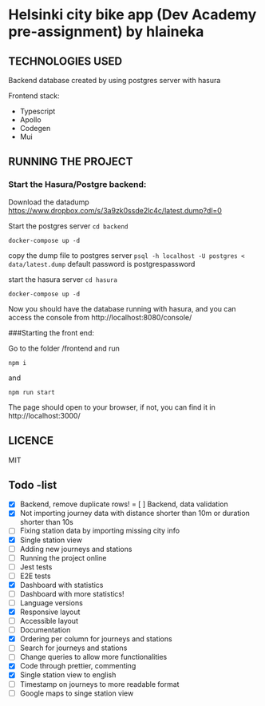 # Helsinki city bike app (Dev Academy pre-assignment) by hlaineka


## TECHNOLOGIES USED

Backend database created by using postgres server with hasura

Frontend stack:
- Typescript
- Apollo 
- Codegen
- Mui

## RUNNING THE PROJECT

### Start the Hasura/Postgre backend:

Download the datadump https://www.dropbox.com/s/3a9zk0ssde2lc4c/latest.dump?dl=0

Start the postgres server
```cd backend```

```docker-compose up -d```

copy the dump file to postgres server
```psql -h localhost -U postgres < data/latest.dump```
default password is postgrespassword

start the hasura server
```cd hasura```

```docker-compose up -d```

Now you should have the database running with hasura, and you can access the console from http://localhost:8080/console/

###Starting the front end:

Go to the folder /frontend and run 

```npm i```
 
and

```npm run start```

The page should open to your browser, if not, you can find it in http://localhost:3000/

## LICENCE

MIT

## Todo -list
- [x] Backend, remove duplicate rows!
= [ ] Backend, data validation
- [x] Not importing journey data with distance shorter than 10m or duration shorter than 10s
- [ ] Fixing station data by importing missing city info
- [x] Single station view
- [ ] Adding new journeys and stations
- [ ] Running the project online
- [ ] Jest tests
- [ ] E2E tests
- [x] Dashboard with statistics
- [ ] Dashboard with more statistics!
- [ ] Language versions
- [x] Responsive layout
- [ ] Accessible layout
- [ ] Documentation
- [x] Ordering per column for journeys and stations
- [ ] Search for journeys and stations
- [ ] Change queries to allow more functionalities
- [x] Code through prettier, commenting
- [x] Single station view to english
- [ ] Timestamp on journeys to more readable format
- [ ] Google maps to singe station view
